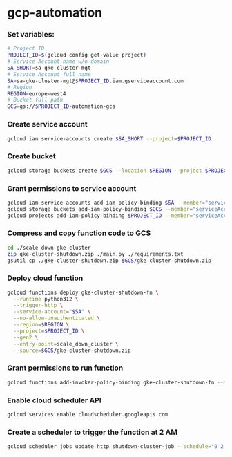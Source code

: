 # gcp-automation
### Set variables:
```sh
# Project ID
PROJECT_ID=$(gcloud config get-value project) 
# Service Account name w/o domain
SA_SHORT=sa-gke-cluster-mgt 
# Service Account full name
SA=sa-gke-cluster-mgt@$PROJECT_ID.iam.gserviceaccount.com 
# Region
REGION=europe-west4 
# Bucket full path
GCS=gs://$PROJECT_ID-automation-gcs 
```
### Create service account
```sh
gcloud iam service-accounts create $SA_SHORT --project=$PROJECT_ID
```
### Create bucket
```sh
gcloud storage buckets create $GCS --location $REGION --project $PROJECT_ID --pap --format="value(name)"
```

### Grant permissions to service account
```sh
gcloud iam service-accounts add-iam-policy-binding $SA --member="serviceAccount:$SA" --role="roles/iam.serviceAccountUser"
gcloud storage buckets add-iam-policy-binding $GCS --member="serviceAccount:$SA" --role="roles/storage.objectViewer"
gcloud projects add-iam-policy-binding $PROJECT_ID --member="serviceAccount:$SA" --role="roles/container.clusterAdmin" --condition=None  
```

### Compress and copy function code to GCS
```sh
cd ./scale-down-gke-cluster
zip gke-cluster-shutdown.zip ./main.py ./requirements.txt
gsutil cp ./gke-cluster-shutdown.zip $GCS/gke-cluster-shutdown.zip
```

### Deploy cloud function
```sh
gcloud functions deploy gke-cluster-shutdown-fn \
  --runtime python312 \
  --trigger-http \
  --service-account="$SA" \
  --no-allow-unauthenticated \
  --region=$REGION \
  --project=$PROJECT_ID \
  --gen2 \
  --entry-point=scale_down_cluster \
  --source=$GCS/gke-cluster-shutdown.zip
```

### Grant permissions to run function
```sh
gcloud functions add-invoker-policy-binding gke-cluster-shutdown-fn --member="serviceAccount:$SA" --region=$REGION
```

### Enable cloud scheduler API
```sh
gcloud services enable cloudscheduler.googleapis.com
```

### Create a scheduler to trigger the function at 2 AM
```sh
gcloud scheduler jobs update http shutdown-cluster-job --schedule="0 2 * * *" --location="europe-west1" --oidc-service-account-email="$SA" --uri="https://$REGION-$PROJECT_ID.cloudfunctions.net/gke-cluster-shutdown-fn" --http-method=POST --headers Content-Type=application/json --message-body="{\"project_id\":\"gopara-tf-sandbox\", \"zone\":\"europe-west4-a\", \"cluster_id\":\"gopara-tf-sandbox-gke\", \"node_pool_id\":\"app-node-pool\", \"node_count\":0}"
```